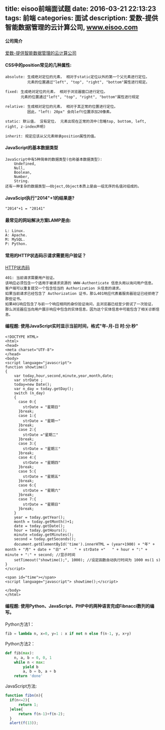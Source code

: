 title: eisoo前端面试题
date: 2016-03-21 22:13:23
tags: 前端
categories: 面试
description: 爱数-提供智能数据管理的云计算公司, www.eisoo.com
---

#### 公司简介
[爱数-提供智能数据管理的云计算公司](www.eisoo.com)

#### CSS中的position常见的几种属性:

```
absolute: 生成绝对定位的元素， 相对于static定位以外的第一个父元素进行定位。
          元素的位置通过"left", "top", "right", "bottom"属性进行规定。

fixed: 生成绝对定位的元素， 相对于浏览器窗口进行定位。
       元素的位置通过"left", "top", "right", "bottom"属性进行规定

relative: 生成相对定位的元素， 相对于其正常的位置进行定位。
          因此，"left: 20px" 会向left位置添加20像素。

static: 默认值， 没有定位， 元素出现在正常的流中(忽略top, bottom, left, right, z-index声明)
      
inherit: 规定应该从父元素继承position属性的值。
```

#### JavaScript的基本数据类型

```
JavaScript中有5种简单的数据类型(也称基本数据类型): 
    Undefined, 
    Null, 
    Boolean, 
    Number, 
    String.
还有一种复杂的数据类型——Object,Object本质上是由一组无序的名值对组成的。
```

#### JavaScipt执行"2014"+1的结果是?

```
"2014"+1 = "20141"
```

#### 最常见的网站解决方案LAMP是由:

```
L: Linux.
A: Apache.
M: MySQL.
P: Python.
```

#### 常用的HTTP状态码示请求需要用户验证？
[HTTP状态码](http://baike.baidu.com/link?url=mvyZuhYfWvdY_dTdpnDmYU-9TucSxqrCTZJKBM8Uv1H7g_tlGHR9CXMiuSv8ig-CAuoxi_mu_Ckm7aCbP6ELI_)

```
401: 当前请求需要用户验证。
该响应必须包含一个适用于被请求资源的 WWW-Authenticate 信息头用以询问用户信息。
客户端可以重复提交一个包含恰当的 Authorization 头信息的请求。
如果当前请求已经包含了 Authorization 证书，那么401响应代表着服务器验证已经拒绝了那些证书。
如果401响应包含了与前一个响应相同的身份验证询问，且浏览器已经至少尝试了一次验证，
那么浏览器应当向用户展示响应中包含的实体信息，因为这个实体信息中可能包含了相关诊断信息。
```

#### 编程题: 使用JavaScript实时显示当前时间，格式"年-月-日 时:分:秒"

```
<!DOCTYPE HTML>
<html>
<head>
<meta charset="UTF-8">
</head>
<body>
<script language="javascript">
function showtime()
{
    var today,hour,second,minute,year,month,date;
    var strDate ;
    today=new Date();
    var n_day = today.getDay();
    switch (n_day)
    {
      case 0:{
        strDate = "星期日"
      }break;
      case 1:{
        strDate = "星期一"
      }break;
      case 2:{
        strDate ="星期二"
      }break;
      case 3:{
        strDate = "星期三"
      }break;
      case 4:{
        strDate = "星期四"
      }break;
      case 5:{
        strDate = "星期五"
      }break;
      case 6:{
        strDate = "星期六"
      }break;
      case 7:{
        strDate = "星期日"
      }break;
    }
    year = today.getYear();
    month = today.getMonth()+1;
    date = today.getDate();
    hour = today.getHours();
    minute =today.getMinutes();
    second = today.getSeconds();
    document.getElementById('time').innerHTML = (year+1900) + "年" + month + "月" + date + "日" +"   " + strDate +"   " + hour + ":" + minute + ":" + second; //显示时间
    setTimeout("showtime();", 1000); //设定函数自动执行时间为 1000 ms(1 s)
}
</script>

<span id="time"></span>
<script language="javascript"> showtime();</script>

</body>
</html>
```

#### 编程题: 使用Python、JavaScript、PHP中的两种语言完成Fibnacci数列的编写。
Python方法1：

```python
fib = lambda n, x=0, y=1 : x if not n else f(n-1, y, x+y)
```

Python方法2：

```python
def fib(max):
    n, a, b = 0, 0, 1
    while n < max:
        yield b
        a, b = b, a + b
    return 'done'
```

JavaScript方法:

```javascript
function fibn(n){
  if(n<=2){
      return 1;
  }else{
      return f(n-1)+f(n-2);
  }
  alert(f(13));
```
